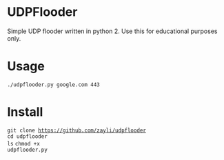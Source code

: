 # UDPFlooder
Simple UDP flooder written in python 2. Use this for educational purposes only.
# Usage
<code>./udpflooder.py google.com 443</code>
# Install
<code>git clone https://github.com/zayli/udpflooder</code><br />
<code>cd udpflooder</code><br />
<code>ls</code>
<code>chmod +x udpflooder.py</code>

